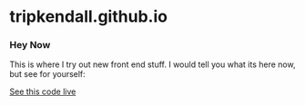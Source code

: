 # tripkendall.github.io

### Hey Now 

This is where I try out new front end stuff.  I would tell you what its here now, but see for yourself:

[See this code live](https://tripkendall.github.io/#/)
